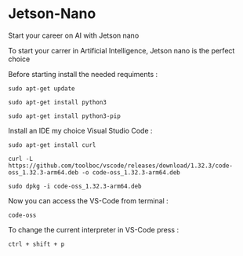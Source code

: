 # Jetson-Nano
  
  Start your career on AI with Jetson nano

  To start your carrer in Artificial Intelligence, Jetson nano is the perfect choice
  
  Before starting install the needed requiments :
  
    sudo apt-get update
    
    sudo apt-get install python3
    
    sudo apt-get install python3-pip
    
    
 Install an IDE my choice Visual Studio Code :
 
    sudo apt-get install curl
    
    curl -L https://github.com/toolboc/vscode/releases/download/1.32.3/code-oss_1.32.3-arm64.deb -o code-oss_1.32.3-arm64.deb
    
    sudo dpkg -i code-oss_1.32.3-arm64.deb
    
 Now you can access the VS-Code from terminal :
    
    code-oss
    
 To change the current interpreter in VS-Code press : 
 
    ctrl + shift + p
